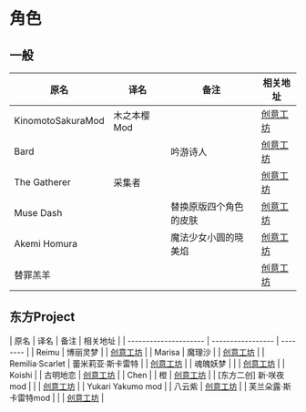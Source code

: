 # 角色

## 一般

| 原名              | 译名        | 备注                   | 相关地址                                                                      |
| ----------------- | ----------- | ---------------------- | ----------------------------------------------------------------------------- |
| KinomotoSakuraMod | 木之本樱Mod |                        | [创意工坊](https://steamcommunity.com/sharedfiles/filedetails/?id=1886968841) |
| Bard              |             | 吟游诗人               | [创意工坊](https://steamcommunity.com/sharedfiles/filedetails/?id=1744254855) |
| The Gatherer      | 采集者      |                        | [创意工坊](https://steamcommunity.com/sharedfiles/filedetails/?id=1611788501) |
| Muse Dash         |             | 替换原版四个角色的皮肤 | [创意工坊](https://steamcommunity.com/sharedfiles/filedetails/?id=2621198601) |
| Akemi Homura      |             | 魔法少女小圆的晓美焰   | [创意工坊](https://steamcommunity.com/sharedfiles/filedetails/?id=2640024018) |
| 替罪羔羊          |             |                        | [创意工坊](https://steamcommunity.com/sharedfiles/filedetails/?id=2683107596) |

## 东方Project

| 原名                  | 译名              | 备注     | 相关地址                                                                      |
| --------------------- | ----------------- | -------- |
| Reimu                 | 博丽灵梦          |          | [创意工坊](https://steamcommunity.com/sharedfiles/filedetails/?id=1968972819) |
| Marisa                | 魔理沙            |          | [创意工坊](https://steamcommunity.com/sharedfiles/filedetails/?id=1614104912) |
| Remilia·Scarlet       | 蕾米莉亚·斯卡雷特 |          | [创意工坊](https://steamcommunity.com/sharedfiles/filedetails/?id=1664225190) |
| 魂魄妖梦              |                   |          | [创意工坊](https://steamcommunity.com/sharedfiles/filedetails/?id=1727850726) |
| Koishi                |                   | 古明地恋 | [创意工坊](https://steamcommunity.com/sharedfiles/filedetails/?id=1838001664) |
| Chen                  |                   | 橙       | [创意工坊](https://steamcommunity.com/sharedfiles/filedetails/?id=1669796028) |
| [东方二创] 新·咲夜mod |                   |          | [创意工坊](https://steamcommunity.com/sharedfiles/filedetails/?id=2608045805) |
| Yukari Yakumo mod     |                   | 八云紫   | [创意工坊](https://steamcommunity.com/sharedfiles/filedetails/?id=2255339303) |
| 芙兰朵露·斯卡雷特mod  |                   |          | [创意工坊](https://steamcommunity.com/sharedfiles/filedetails/?id=2443726543) |
